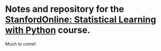 # Notes and repository for the [StanfordOnline: Statistical Learning with Python](https://www.edx.org/learn/python/stanford-university-statistical-learning-with-python) course.
Much to come!

